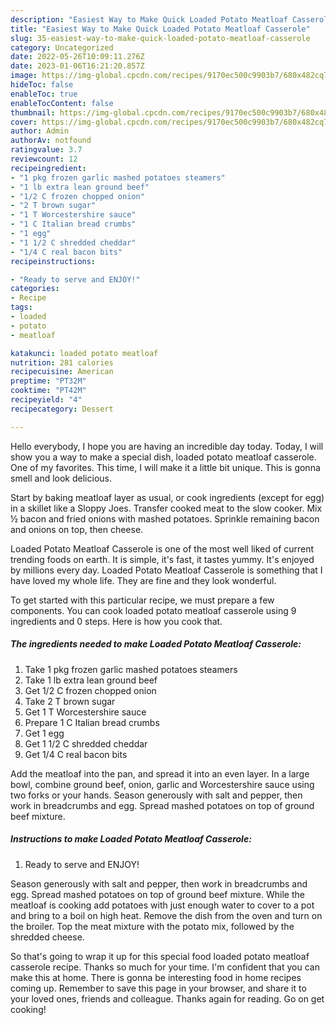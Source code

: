 ```yaml
---
description: "Easiest Way to Make Quick Loaded Potato Meatloaf Casserole"
title: "Easiest Way to Make Quick Loaded Potato Meatloaf Casserole"
slug: 35-easiest-way-to-make-quick-loaded-potato-meatloaf-casserole
category: Uncategorized
date: 2022-05-26T10:09:11.276Z
date: 2023-01-06T16:21:20.857Z
image: https://img-global.cpcdn.com/recipes/9170ec500c9903b7/680x482cq70/loaded-potato-meatloaf-casserole-recipe-main-photo.jpg
hideToc: false
enableToc: true
enableTocContent: false
thumbnail: https://img-global.cpcdn.com/recipes/9170ec500c9903b7/680x482cq70/loaded-potato-meatloaf-casserole-recipe-main-photo.jpg
cover: https://img-global.cpcdn.com/recipes/9170ec500c9903b7/680x482cq70/loaded-potato-meatloaf-casserole-recipe-main-photo.jpg
author: Admin
authorAv: notfound
ratingvalue: 3.7
reviewcount: 12
recipeingredient:
- "1 pkg frozen garlic mashed potatoes steamers"
- "1 lb extra lean ground beef"
- "1/2 C frozen chopped onion"
- "2 T brown sugar"
- "1 T Worcestershire sauce"
- "1 C Italian bread crumbs"
- "1 egg"
- "1 1/2 C shredded cheddar"
- "1/4 C real bacon bits"
recipeinstructions:

- "Ready to serve and ENJOY!"
categories:
- Recipe
tags:
- loaded
- potato
- meatloaf

katakunci: loaded potato meatloaf 
nutrition: 281 calories
recipecuisine: American
preptime: "PT32M"
cooktime: "PT42M"
recipeyield: "4"
recipecategory: Dessert

---
```



Hello everybody, I hope you are having an incredible day today. Today, I will show you a way to make a special dish, loaded potato meatloaf casserole. One of my favorites. This time, I will make it a little bit unique. This is gonna smell and look delicious.

Start by baking meatloaf layer as usual, or cook ingredients (except for egg) in a skillet like a Sloppy Joes. Transfer cooked meat to the slow cooker. Mix ½ bacon and fried onions with mashed potatoes. Sprinkle remaining bacon and onions on top, then cheese.

Loaded Potato Meatloaf Casserole is one of the most well liked of current trending foods on earth. It is simple, it's fast, it tastes yummy. It's enjoyed by millions every day. Loaded Potato Meatloaf Casserole is something that I have loved my whole life. They are fine and they look wonderful.


To get started with this particular recipe, we must prepare a few components. You can cook loaded potato meatloaf casserole using 9 ingredients and 0 steps. Here is how you cook that.

<!--inarticleads1-->

##### The ingredients needed to make Loaded Potato Meatloaf Casserole:

1. Take 1 pkg frozen garlic mashed potatoes steamers
1. Take 1 lb extra lean ground beef
1. Get 1/2 C frozen chopped onion
1. Take 2 T brown sugar
1. Get 1 T Worcestershire sauce
1. Prepare 1 C Italian bread crumbs
1. Get 1 egg
1. Get 1 1/2 C shredded cheddar
1. Get 1/4 C real bacon bits


Add the meatloaf into the pan, and spread it into an even layer. In a large bowl, combine ground beef, onion, garlic and Worcestershire sauce using two forks or your hands. Season generously with salt and pepper, then work in breadcrumbs and egg. Spread mashed potatoes on top of ground beef mixture. 

<!--inarticleads2-->

##### Instructions to make Loaded Potato Meatloaf Casserole:


1. Ready to serve and ENJOY!

Season generously with salt and pepper, then work in breadcrumbs and egg. Spread mashed potatoes on top of ground beef mixture. While the meatloaf is cooking add potatoes with just enough water to cover to a pot and bring to a boil on high heat. Remove the dish from the oven and turn on the broiler. Top the meat mixture with the potato mix, followed by the shredded cheese. 

So that's going to wrap it up for this special food loaded potato meatloaf casserole recipe. Thanks so much for your time. I'm confident that you can make this at home. There is gonna be interesting food in home recipes coming up. Remember to save this page in your browser, and share it to your loved ones, friends and colleague. Thanks again for reading. Go on get cooking!
